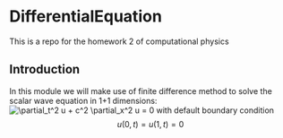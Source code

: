 # DifferentialEquation
This is a repo for the homework 2 of computational physics

## Introduction
In this module we will make use of finite difference method to solve the scalar wave equation in 1+1 dimensions:
![\partial_t^2 u + c^2 \partial_x^2 u = 0](https://render.githubusercontent.com/render/math?math=%5Cpartial_t%5E2%20u%20%2B%20c%5E2%20%5Cpartial_x%5E2%20u%20%3D%200)
with default boundary condition
$$ u(0, t) = u(1, t) = 0 $$
